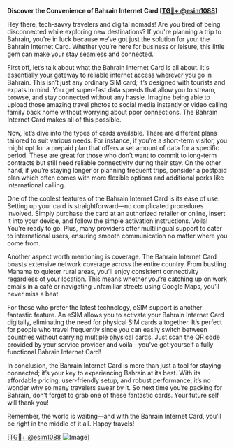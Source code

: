 **Discover the Convenience of Bahrain Internet Card [[TG💪+ @esim1088](https://t.me/s/esim1088)]**

Hey there, tech-savvy travelers and digital nomads! Are you tired of being disconnected while exploring new destinations? If you're planning a trip to Bahrain, you're in luck because we’ve got just the solution for you: the Bahrain Internet Card. Whether you’re here for business or leisure, this little gem can make your stay seamless and connected.

First off, let’s talk about what the Bahrain Internet Card is all about. It's essentially your gateway to reliable internet access wherever you go in Bahrain. This isn’t just any ordinary SIM card; it’s designed with tourists and expats in mind. You get super-fast data speeds that allow you to stream, browse, and stay connected without any hassle. Imagine being able to upload those amazing travel photos to social media instantly or video calling family back home without worrying about poor connections. The Bahrain Internet Card makes all of this possible.

Now, let’s dive into the types of cards available. There are different plans tailored to suit various needs. For instance, if you’re a short-term visitor, you might opt for a prepaid plan that offers a set amount of data for a specific period. These are great for those who don’t want to commit to long-term contracts but still need reliable connectivity during their stay. On the other hand, if you’re staying longer or planning frequent trips, consider a postpaid plan which often comes with more flexible options and additional perks like international calling.

One of the coolest features of the Bahrain Internet Card is its ease of use. Setting up your card is straightforward—no complicated procedures involved. Simply purchase the card at an authorized retailer or online, insert it into your device, and follow the simple activation instructions. Voila! You’re ready to go. Plus, many providers offer multilingual support to cater to international users, ensuring smooth communication no matter where you come from.

Another aspect worth mentioning is coverage. The Bahrain Internet Card boasts extensive network coverage across the entire country. From bustling Manama to quieter rural areas, you’ll enjoy consistent connectivity regardless of your location. This means whether you’re catching up on work emails in a café or navigating unfamiliar streets using Google Maps, you’ll never miss a beat.

For those who prefer the latest technology, eSIM support is another fantastic feature. An eSIM allows you to activate your Bahrain Internet Card digitally, eliminating the need for physical SIM cards altogether. It’s perfect for people who travel frequently since you can easily switch between countries without carrying multiple physical cards. Just scan the QR code provided by your service provider and voila—you’ve got yourself a fully functional Bahrain Internet Card!

In conclusion, the Bahrain Internet Card is more than just a tool for staying connected; it’s your key to experiencing Bahrain at its best. With its affordable pricing, user-friendly setup, and robust performance, it’s no wonder why so many travelers swear by it. So next time you’re packing for Bahrain, don’t forget to grab one of these fantastic cards. Your future self will thank you!

Remember, the world is waiting—and with the Bahrain Internet Card, you’ll be right in the middle of it all. Happy travels! 

[[TG💪+ @esim1088](https://t.me/s/esim1088) ![Image](https://i.postimg.cc/Y0z9fWf4/image.png)]
